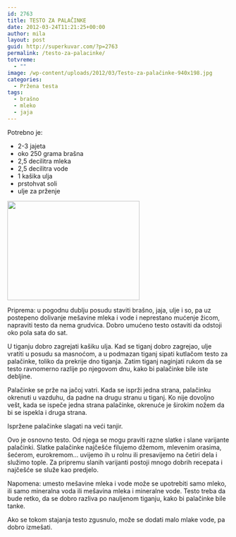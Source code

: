```yaml
---
id: 2763
title: TESTO ZA PALAČINKE
date: 2012-03-24T11:21:25+00:00
author: mila
layout: post
guid: http://superkuvar.com/?p=2763
permalink: /testo-za-palacinke/
totvreme:
  - ""
image: /wp-content/uploads/2012/03/Testo-za-palačinke-940x198.jpg
categories:
  - Pržena testa
tags:
  - brašno
  - mleko
  - jaja
---
```

Potrebno je:

  * 2-3 jajeta
  * oko 250 grama brašna
  * 2,5 decilitra mleka
  * 2,5 decilitra vode
  * 1 kašika ulja
  * prstohvat soli
  * ulje za prženje

<img class="alignnone size-medium wp-image-2765" title="Testo za palačinke" src="//superkuvar.com/wp-content/uploads/2012/03/Testo-za-pala%C4%8Dinke-300x225.jpg" alt="" width="300" height="225" /> 

Priprema: u pogodnu dublju posudu staviti brašno, jaja, ulje i so, pa uz postepeno dolivanje mešavine mleka i vode i neprestano mućenje žicom, napraviti testo da nema grudvica. Dobro umućeno testo ostaviti da odstoji oko pola sata do sat.

U tiganju dobro zagrejati kašiku ulja. Kad se tiganj dobro zagrejao, ulje vratiti u posudu sa masnoćom, a u podmazan tiganj sipati kutlačom testo za palačinke, toliko da prekrije dno tiganja. Zatim tiganj naginjati rukom da se testo ravnomerno razlije po njegovom dnu, kako bi palačinke bile iste debljine.

Palačinke se prže na jačoj vatri. Kada se isprži jedna strana, palačinku okrenuti u vazduhu, da padne na drugu stranu u tiganj. Ko nije dovoljno vešt, kada se ispeče jedna strana palačinke, okrenuće je širokim nožem da bi se ispekla i druga strana.

Ispržene palačinke slagati na veći tanjir.

Ovo je osnovno testo. Od njega se mogu praviti razne slatke i slane varijante palačinki. Slatke palačinke najčešće filujemo džemom, mlevenim orasima, šećerom, eurokremom&#8230; uvijemo ih u rolnu ili presavijemo na četiri dela i služimo tople. Za pripremu slanih varijanti postoji mnogo dobrih recepata i najčešće se služe kao predjelo.

Napomena: umesto mešavine mleka i vode može se upotrebiti samo mleko, ili samo mineralna voda ili mešavina mleka i mineralne vode. Testo treba da bude retko, da se dobro razliva po nauljenom tiganju, kako bi palačinke bile tanke.

Ako se tokom stajanja testo zgusnulo, može se dodati malo mlake vode, pa dobro izmešati.